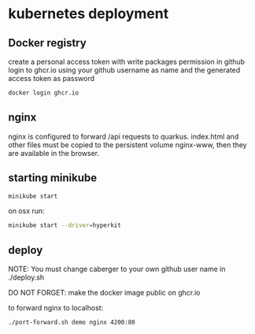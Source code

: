 # kubernetes deployment

## Docker registry
create a personal access token with write packages permission in github
login to ghcr.io using your github username as name and the generated access token as password

```bash
docker login ghcr.io
```

## nginx
nginx is configured to forward /api requests to quarkus. 
index.html and other files must be copied to the persistent volume nginx-www, then they are available in the browser.

## starting minikube
~~~bash
minikube start
~~~
on osx run:
~~~bash
minikube start --driver=hyperkit 
~~~


## deploy
NOTE: You must change caberger to your own github user name in ./deploy.sh

DO NOT FORGET: make the docker image public on ghcr.io

to forward nginx to localhost:
~~~bash
./port-forward.sh demo nginx 4200:80
~~~

